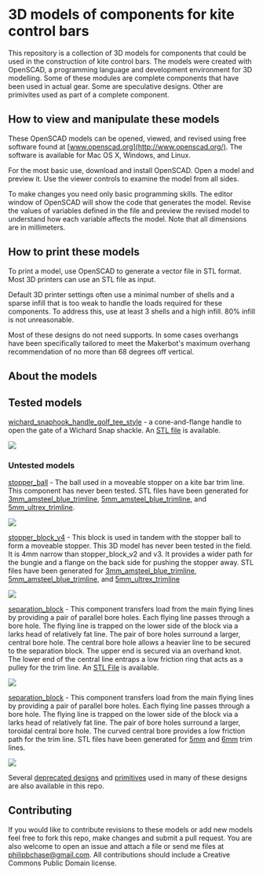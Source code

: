 # 3D models of components for kite control bars

This repository is a collection of 3D models for components that could be used in the construction of kite control bars. The models were created with OpenSCAD, a programming language and development environment for 3D modelling. Some of these modules are complete components that have been used in actual gear. Some are speculative designs. Other are primivites used as part of a complete component.

## How to view and manipulate these models

These OpenSCAD models can be opened, viewed, and revised using free software found at [www.openscad.org](http://www.openscad.org/). The software is available for Mac OS X, Windows, and Linux.

For the most basic use, download and install OpenSCAD. Open a model and preview it. Use the viewer controls to examine the model from all sides.

To make changes you need only basic programming skills. The editor window of OpenSCAD will show the code that generates the model. Revise the values of variables defined in the file and preview the revised model to understand how each variable affects the model. Note that all dimensions are in millimeters.


## How to print these models

To print a model, use OpenSCAD to generate a vector file in STL format. Most 3D printers can use an STL file as input.

Default 3D printer settings often use a minimal number of shells and a sparse infill that is too weak to handle the loads required  for these components. To address this, use at least 3 shells and a high infill. 80% infill is not unreasonable.

Most of these designs do not need supports. In some cases overhangs have been specifically tailored to meet the Makerbot's maximum overhang recommendation of no more than 68 degrees off vertical.


## About the models

## Tested models

[wichard\_snaphook\_handle\_golf\_tee\_style](wichard_snaphook_handle_golf_tee_style.scad) - a cone-and-flange handle to open the gate of a Wichard Snap shackle. An [STL file](printable/wichard_snaphook_handle_golf_tee_style_8677c59.stl) is available.

![](images/wichard_snaphook_handle_golf_tee_style.png)


### Untested models

[stopper\_ball](stopper_ball.scad) - The ball used in a moveable stopper on a kite bar trim line. This component has never been tested.  STL files have been generated for
[3mm\_amsteel\_blue\_trimline](printable/stopper_ball_a32e16a_3mm_amsteel_blue_trimline.stl),
[5mm\_amsteel\_blue\_trimline](printable/stopper_ball_a32e16a_5mm_amsteel_blue_trimline.stl), and
[5mm\_ultrex\_trimline](printable/stopper_ball_a32e16a_5mm_ultrex_trimline.stl).

![](images/stopper_ball.png)

[stopper\_block\_v4](stopper_block_v4.scad) - This block is used in tandem with the stopper ball to form a moveable stopper. This 3D model has never been tested in the field. It is 4mm narrow than stopper\_block\_v2 and v3. It provides a wider path for the bungie and a flange on the back side for pushing the stopper away.  STL files have been generated for
[3mm\_amsteel\_blue\_trimline](printable/stopper_block_v4_dbd8b84_3mm_amsteel_blue_trimline.stl),
[5mm\_amsteel\_blue\_trimline](printable/stopper_block_v4_dbd8b84_5mm_amsteel_blue_trimline.stl), and 
[5mm\_ultrex\_trimline](printable/stopper_block_v4_dbd8b84_5mm_ultrex_trimline.stl)


![](images/stopper_block_v4.png)

[separation\_block](separation_block_v1.scad) - This component transfers load from the main flying lines by providing a pair of parallel bore holes. Each flying line passes through a bore hole. The flying line is trapped on the lower side of the block via a larks head of relatively fat line. The pair of bore holes surround a larger, central bore hole. The central bore hole allows a heavier line to be secured to the separation block. The upper end is secured via an overhand knot. The lower end of the central line entraps a low friction ring that acts as a pulley for the trim line. An [STL File](separation_block_v1_9a972b6.stl) is available.

![](images/separation_block_v1.png)

[separation\_block](separation_block_v2.scad) - This component transfers load from the main flying lines by providing a pair of parallel bore holes. Each flying line passes through a bore hole. The flying line is trapped on the lower side of the block via a larks head of relatively fat line. The pair of bore holes surround a larger, toroidal central bore hole. The curved central bore provides a low friction path for the trim line. STL files have been generated for [5mm](printable/separation_block_v2_5mm_trimline_976518e.stl) and [6mm](printable/separation_block_v2_6mm_trimline_283f6bb.stl) trim lines.


![](images/separation_block_v2.png)

Several [deprecated designs](deprecated.md) and [primitives](primitives.md) used in many of these designs are also available in this repo.


## Contributing

If you would like to contribute revisions to these models or add new models feel free to fork this repo, make changes and submit a pull request. You are also welcome to open an issue and attach a file or send me files at philipbchase@gmail.com. All contributions should include a Creative Commons Public Domain license.

